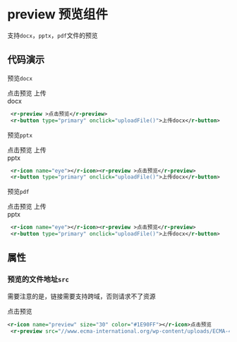 # preview 预览组件

支持`docx`，`pptx`，`pdf`文件的预览

## 代码演示

预览`docx`

<div style="width: 100px;margin-top:10px">
    <r-preview id="docx"><r-icon name="preview" size="30" color="#1E90FF"></r-icon>点击预览</r-preview>
    <r-button type="primary" onclick="uploadFile('docx')">上传docx</r-button>
</div>



```xml
 <r-preview >点击预览</r-preview>
 <r-button type="primary" onclick="uploadFile()">上传docx</r-button>
```

预览`pptx`
<div style="width: 100px;margin-top:10px">
    <r-preview id="pptx"><r-icon name="preview" size="30" color="#1E90FF"></r-icon>点击预览</r-preview>
    <r-button type="primary" onclick="uploadFile('pptx')">上传pptx</r-button>
</div>


```xml
 <r-icon name="eye"></r-icon><r-preview >点击预览</r-preview>
 <r-button type="primary" onclick="uploadFile()">上传docx</r-button>
```

预览`pdf`
<div style="width: 100px;margin-top:10px">
    <r-preview id="pdf"><r-icon name="preview" size="30" color="#1E90FF"></r-icon>点击预览</r-preview>
    <r-button type="primary" onclick="uploadFile('pdf')">上传pptx</r-button>
</div>


```xml
 <r-icon name="eye"></r-icon><r-preview >点击预览</r-preview>
 <r-button type="primary" onclick="uploadFile()">上传docx</r-button>
```

## 属性

### 预览的文件地址`src`

需要注意的是，链接需要支持跨域，否则请求不了资源

<r-icon name="preview" size="30" color="#1E90FF"></r-icon>点击预览
 <r-preview src="//www.ecma-international.org/wp-content/uploads/ECMA-423_1st_edition_june_2023.pdf"></r-preview>

```xml
<r-icon name="preview" size="30" color="#1E90FF"></r-icon>点击预览
 <r-preview src="//www.ecma-international.org/wp-content/uploads/ECMA-422_1st_edition_december_2022.pdf"></r-preview>
```
